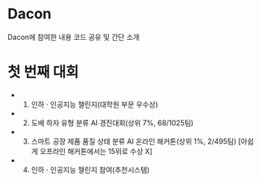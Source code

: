# Dacon

Dacon에 참여한 내용 코드 공유 및 간단 소개

# 첫 번째 대회
- 01. 인하 · 인공지능 챌린지(대학원 부문 우수상)
- 02. 도배 하자 유형 분류 AI 경진대회(상위 7%, 68/1025팀)
- 03. 스마트 공장 제품 품질 상태 분류 AI 온라인 해커톤(상위 1%, 2/495팀)
     [아쉽게 오프라인 해커톤에서는 15위로 수상 X]
- 04. 인하 · 인공지능 챌린지 참여(추천시스템)
